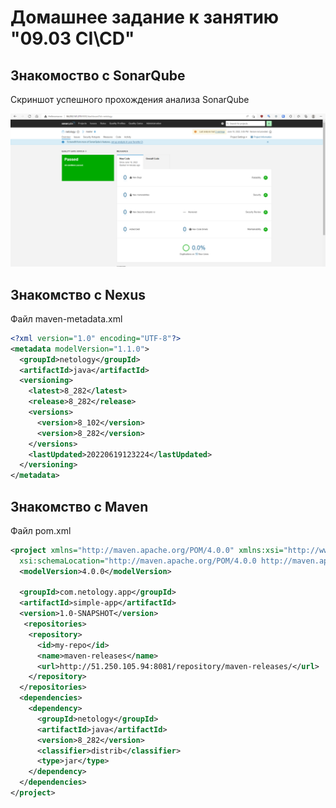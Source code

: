 # Домашнее задание к занятию "09.03 CI\CD"


## Знакомоство с SonarQube

Скриншот успешного прохождения анализа SonarQube

![alt text](https://github.com/avloton/devops-netology/blob/main/homeWork/9.3/img/sonar.png?raw=true)

## Знакомство с Nexus

Файл maven-metadata.xml
```xml
<?xml version="1.0" encoding="UTF-8"?>
<metadata modelVersion="1.1.0">
  <groupId>netology</groupId>
  <artifactId>java</artifactId>
  <versioning>
    <latest>8_282</latest>
    <release>8_282</release>
    <versions>
      <version>8_102</version>
      <version>8_282</version>
    </versions>
    <lastUpdated>20220619123224</lastUpdated>
  </versioning>
</metadata>
```

## Знакомство с Maven

Файл pom.xml

```xml
<project xmlns="http://maven.apache.org/POM/4.0.0" xmlns:xsi="http://www.w3.org/2001/XMLSchema-instance"
  xsi:schemaLocation="http://maven.apache.org/POM/4.0.0 http://maven.apache.org/xsd/maven-4.0.0.xsd">
  <modelVersion>4.0.0</modelVersion>
 
  <groupId>com.netology.app</groupId>
  <artifactId>simple-app</artifactId>
  <version>1.0-SNAPSHOT</version>
   <repositories>
    <repository>
      <id>my-repo</id>
      <name>maven-releases</name>
      <url>http://51.250.105.94:8081/repository/maven-releases/</url>
    </repository>
  </repositories>
  <dependencies>
    <dependency>
      <groupId>netology</groupId>
      <artifactId>java</artifactId>
      <version>8_282</version>
      <classifier>distrib</classifier>
      <type>jar</type>
    </dependency>
  </dependencies>
</project>
```